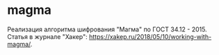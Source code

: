# magma
Реализация алгоритма шифрования "Магма" по ГОСТ 34.12 - 2015. Статья в журнале "Хакер": https://xakep.ru/2018/05/10/working-with-magma/.
